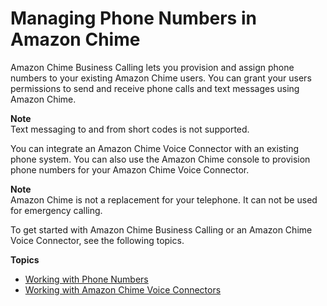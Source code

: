 # Managing Phone Numbers in Amazon Chime<a name="manage-phone"></a>

Amazon Chime Business Calling lets you provision and assign phone numbers to your existing Amazon Chime users\. You can grant your users permissions to send and receive phone calls and text messages using Amazon Chime\.

**Note**  
Text messaging to and from short codes is not supported\.

You can integrate an Amazon Chime Voice Connector with an existing phone system\. You can also use the Amazon Chime console to provision phone numbers for your Amazon Chime Voice Connector\.

**Note**  
Amazon Chime is not a replacement for your telephone\. It can not be used for emergency calling\.

To get started with Amazon Chime Business Calling or an Amazon Chime Voice Connector, see the following topics\.

**Topics**
+ [Working with Phone Numbers](phone-numbers.md)
+ [Working with Amazon Chime Voice Connectors](voice-connectors.md)